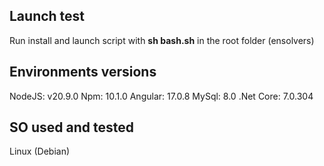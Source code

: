 ## Launch test
Run install and launch script with **sh bash.sh** in the root folder (ensolvers)

## Environments versions
NodeJS: v20.9.0
Npm: 10.1.0
Angular: 17.0.8
MySql: 8.0
.Net Core: 7.0.304


## SO used and tested
Linux (Debian)
